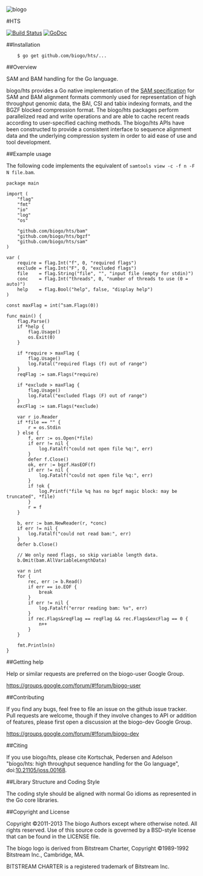 ![bíogo](https://raw.githubusercontent.com/biogo/biogo/master/biogo.png)

#HTS

[![Build Status](https://travis-ci.org/biogo/hts.svg?branch=master)](https://travis-ci.org/biogo/hts) [![GoDoc](https://godoc.org/github.com/biogo/hts?status.svg)](https://godoc.org/github.com/biogo/hts)

##Installation

        $ go get github.com/biogo/hts/...

##Overview

SAM and BAM handling for the Go language.

bíogo/hts provides a Go native implementation of the [SAM specification](https://samtools.github.io/hts-specs/SAMv1.pdf) for SAM and BAM alignment formats commonly used for representation of high throughput genomic data, the BAI, CSI and tabix indexing formats, and the BGZF blocked compression format.
The bíogo/hts packages perform parallelized read and write operations and are able to cache recent reads according to user-specified caching methods.
The bíogo/hts APIs have been constructed to provide a consistent interface to sequence alignment data and the underlying compression system in order to aid ease of use and tool development.

##Example usage

The following code implements the equivalent of `samtools view -c -f n -F N file.bam`.

```
package main

import (
	"flag"
	"fmt"
	"io"
	"log"
	"os"

	"github.com/biogo/hts/bam"
	"github.com/biogo/hts/bgzf"
	"github.com/biogo/hts/sam"
)

var (
	require = flag.Int("f", 0, "required flags")
	exclude = flag.Int("F", 0, "excluded flags")
	file    = flag.String("file", "", "input file (empty for stdin)")
	conc    = flag.Int("threads", 0, "number of threads to use (0 = auto)")
	help    = flag.Bool("help", false, "display help")
)

const maxFlag = int(^sam.Flags(0))

func main() {
	flag.Parse()
	if *help {
		flag.Usage()
		os.Exit(0)
	}

	if *require > maxFlag {
		flag.Usage()
		log.Fatal("required flags (f) out of range")
	}
	reqFlag := sam.Flags(*require)

	if *exclude > maxFlag {
		flag.Usage()
		log.Fatal("excluded flags (F) out of range")
	}
	excFlag := sam.Flags(*exclude)

	var r io.Reader
	if *file == "" {
		r = os.Stdin
	} else {
		f, err := os.Open(*file)
		if err != nil {
			log.Fatalf("could not open file %q:", err)
		}
		defer f.Close()
		ok, err := bgzf.HasEOF(f)
		if err != nil {
			log.Fatalf("could not open file %q:", err)
		}
		if !ok {
			log.Printf("file %q has no bgzf magic block: may be truncated", *file)
		}
		r = f
	}

	b, err := bam.NewReader(r, *conc)
	if err != nil {
		log.Fatalf("could not read bam:", err)
	}
	defer b.Close()

	// We only need flags, so skip variable length data.
	b.Omit(bam.AllVariableLengthData)

	var n int
	for {
		rec, err := b.Read()
		if err == io.EOF {
			break
		}
		if err != nil {
			log.Fatalf("error reading bam: %v", err)
		}
		if rec.Flags&reqFlag == reqFlag && rec.Flags&excFlag == 0 {
			n++
		}
	}

	fmt.Println(n)
}
```

##Getting help

Help or similar requests are preferred on the biogo-user Google Group.

https://groups.google.com/forum/#!forum/biogo-user

##Contributing

If you find any bugs, feel free to file an issue on the github issue tracker.
Pull requests are welcome, though if they involve changes to API or addition of features, please first open a discussion at the biogo-dev Google Group.

https://groups.google.com/forum/#!forum/biogo-dev

##Citing

If you use bíogo/hts, please cite Kortschak, Pedersen and Adelson "bíogo/hts: high throughput sequence handling for the Go language", doi:[10.21105/joss.00168](http://dx.doi.org/10.21105/joss.00168).

##Library Structure and Coding Style

The coding style should be aligned with normal Go idioms as represented in the
Go core libraries.

##Copyright and License

Copyright ©2011-2013 The bíogo Authors except where otherwise noted. All rights
reserved. Use of this source code is governed by a BSD-style license that can be
found in the LICENSE file.

The bíogo logo is derived from Bitstream Charter, Copyright ©1989-1992
Bitstream Inc., Cambridge, MA.

BITSTREAM CHARTER is a registered trademark of Bitstream Inc.

